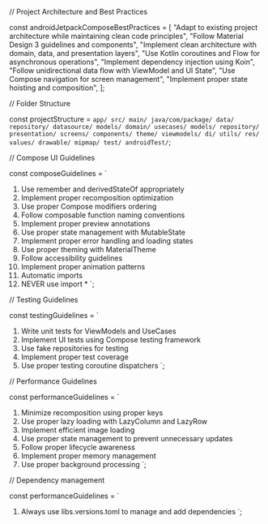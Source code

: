 
// Project Architecture and Best Practices

const androidJetpackComposeBestPractices = [
    "Adapt to existing project architecture while maintaining clean code principles",
    "Follow Material Design 3 guidelines and components",
    "Implement clean architecture with domain, data, and presentation layers",
    "Use Kotlin coroutines and Flow for asynchronous operations",
    "Implement dependency injection using Koin",
    "Follow unidirectional data flow with ViewModel and UI State",
    "Use Compose navigation for screen management",
    "Implement proper state hoisting and composition",
];

// Folder Structure

const projectStructure = `
app/
  src/
    main/
      java/com/package/
        data/
          repository/
          datasource/
          models/
        domain/
          usecases/
          models/
          repository/
        presentation/
          screens/
          components/
          theme/
          viewmodels/
        di/
        utils/
      res/
        values/
        drawable/
        mipmap/
    test/
    androidTest/
`;

// Compose UI Guidelines

const composeGuidelines = `
1. Use remember and derivedStateOf appropriately
2. Implement proper recomposition optimization
3. Use proper Compose modifiers ordering
4. Follow composable function naming conventions
5. Implement proper preview annotations
6. Use proper state management with MutableState
7. Implement proper error handling and loading states
8. Use proper theming with MaterialTheme
9. Follow accessibility guidelines
10. Implement proper animation patterns
11. Automatic imports
12. NEVER use import *
`;

// Testing Guidelines

const testingGuidelines = `
1. Write unit tests for ViewModels and UseCases
2. Implement UI tests using Compose testing framework
3. Use fake repositories for testing
4. Implement proper test coverage
5. Use proper testing coroutine dispatchers
`;

// Performance Guidelines

const performanceGuidelines = `
1. Minimize recomposition using proper keys
2. Use proper lazy loading with LazyColumn and LazyRow
3. Implement efficient image loading
4. Use proper state management to prevent unnecessary updates
5. Follow proper lifecycle awareness
6. Implement proper memory management
7. Use proper background processing
`;

// Dependency management

const performanceGuidelines = `
1. Always use libs.versions.toml to manage and add dependencies
`;